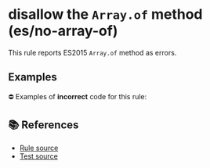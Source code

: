 # disallow the `Array.of` method (es/no-array-of)

This rule reports ES2015 `Array.of` method as errors.

## Examples

⛔ Examples of **incorrect** code for this rule:

<eslint-playground type="bad" code="/*eslint es/no-array-of: error */
const array = Array.of(1, 2, 3)
" />

## 📚 References

- [Rule source](https://github.com/mysticatea/eslint-plugin-es/blob/v1.4.0/lib/rules/no-array-of.js)
- [Test source](https://github.com/mysticatea/eslint-plugin-es/blob/v1.4.0/tests/lib/rules/no-array-of.js)
